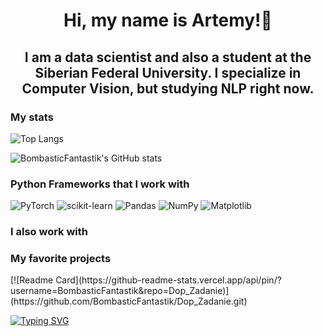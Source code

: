 <div align="center">
  <h1>Hi, my name is Artemy!👋</h1>

  ## I am a data scientist and also a student at the Siberian Federal University. I specialize in Computer Vision, but studying NLP right now.
</div>
<h3>My stats</h3>

![Top Langs](https://github-readme-stats.vercel.app/api/top-langs/?username=BombasticFantastik&layout=compact) 

![BombasticFantastik's GitHub stats](https://github-readme-stats.vercel.app/apiusername=BombasticFantastik&show_icons=true&theme=radical)

<h3>Python Frameworks that I work with</h3>

![PyTorch](https://img.shields.io/badge/PyTorch-%23EE4C2C.svg?style=for-the-badge&logo=PyTorch&logoColor=white) ![scikit-learn](https://img.shields.io/badge/scikit--learn-%23F7931E.svg?style=for-the-badge&logo=scikit-learn&logoColor=white) ![Pandas](https://img.shields.io/badge/pandas-%23150458.svg?style=for-the-badge&logo=pandas&logoColor=white) ![NumPy](https://img.shields.io/badge/numpy-%23013243.svg?style=for-the-badge&logo=numpy&logoColor=white) ![Matplotlib](https://img.shields.io/badge/Matplotlib-%23ffffff.svg?style=for-the-badge&logo=Matplotlib&logoColor=black)
<h3>I also work with</h3>

<h3>My favorite projects</h3>
[![Readme Card](https://github-readme-stats.vercel.app/api/pin/?username=BombasticFantastik&repo=Dop_Zadanie)](https://github.com/BombasticFantastik/Dop_Zadanie.git)


[![Typing SVG](https://readme-typing-svg.herokuapp.com?color=%2336BCF7&lines=Data+science+forever)](https://git.io/typing-svg)
